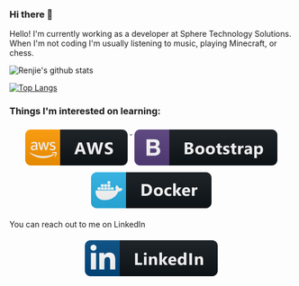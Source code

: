 ### Hi there 👋

Hello! I'm currently working as a developer at Sphere Technology Solutions. When I'm not coding I'm usually listening to music, playing Minecraft, or chess.

![Renjie's github stats](https://github-readme-stats.vercel.app/api?username=rzhou10&theme=dark&show_icons=true)

[![Top Langs](https://github-readme-stats.vercel.app/api/top-langs/?username=rzhou10)](https://github.com/anuraghazra/github-readme-stats)
### Things I'm interested on learning:
<p align="center">
    <a href="#">
        <img src="svg/aws.svg" alt="aws" style="vertical-align:top; margin:6px 4px">
    </a>
    <a href="#">
        <img src="svg/bootstrap.svg" alt="bootstrap" style="vertical-align:top; margin:6px 4px">
    </a>
    <a href="#">
        <img src="svg/docker.svg" alt="docker" style="vertical-align:top; margin:6px 4px">
    </a>
</p>

You can reach out to me on LinkedIn

<p align="center">
    <a href="https://www.linkedin.com/in/rzhou10/">
        <img src="svg/linkedin.svg" alt="linkedin" style="vertical-align:top; margin:6px 4px">
    </a>
</p>
